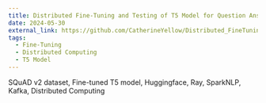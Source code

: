 ```yaml
---
title: Distributed Fine-Tuning and Testing of T5 Model for Question Answering System
date: 2024-05-30
external_link: https://github.com/CatherineYellow/Distributed_FineTuning_T5Model
tags:
  - Fine-Tuning
  - Distributed Computing
  - T5 Model
---
```


SQuAD v2 dataset, Fine-tuned T5 model, Huggingface, Ray, SparkNLP, Kafka, Distributed Computing

<!--more-->
